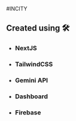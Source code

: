 #INCITY



## Created using 🛠️
- ### NextJS
- ### TailwindCSS
- ### Gemini API
- ### Dashboard
- ### Firebase
